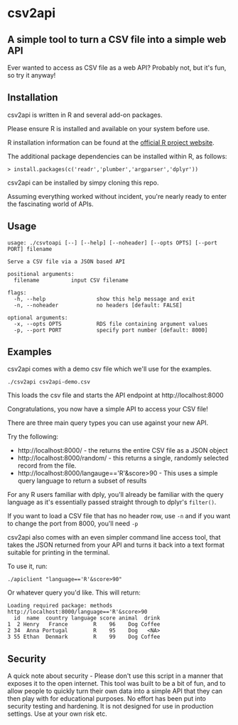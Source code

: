 # csv2api

## A simple tool to turn a CSV file into a simple web API

Ever wanted to access as CSV file as a web API? Probably not, but it's fun, so try it anyway!

## Installation

csv2api is written in R and several add-on packages.

Please ensure R is installed and available on your system before use.

R installation information can be found at the [official R project website](https://www.r-project.org/).

The additional package dependencies can be installed within R, as follows:

```
> install.packages(c('readr','plumber','argparser','dplyr'))
```

csv2api can be installed by simpy cloning this repo.

Assuming everything worked without incident, you're nearly ready to enter the fascinating world of APIs.

## Usage

```
usage: ./csvtoapi [--] [--help] [--noheader] [--opts OPTS] [--port PORT] filename

Serve a CSV file via a JSON based API

positional arguments:
  filename			input CSV filename

flags:
  -h, --help			    show this help message and exit
  -n, --noheader			no headers [default: FALSE]

optional arguments:
  -x, --opts OPTS			RDS file containing argument values
  -p, --port PORT			specify port number [default: 8000]
```

## Examples

csv2api comes with a demo csv file which we'll use for the examples.

```
./csv2api csv2api-demo.csv
```

This loads the csv file and starts the API endpoint at http://localhost:8000

Congratulations, you now have a simple API to access your CSV file!

There are three main query types you can use against your new API.

Try the following:
* http://localhost:8000/ - the returns the entire CSV file as a JSON object
* http://localhost:8000/random/ - this returns a single, randomly selected record from the file.
* http://localhost:8000/langauge=='R'&score>90 - This uses a simple query language to return a subset of results

For any R users familiar with dply, you'll already be familiar with the query language as it's essentially passed straight through to dplyr's `filter()`.

If you want to load a CSV file that has no header row, use `-n` and if you want to change the port from 8000, you'll need `-p`

csv2api also comes with an even simpler command line access tool, that takes the JSON returned from your API and turns it back into a text format suitable for printing in the terminal.

To use it, run:

```
./apiclient "language=='R'&score>90"
```

Or whatever query you'd like. This will return:

```
Loading required package: methods
http://localhost:8000/language=='R'&score>90 
  id  name  country language score animal  drink
1  2 Henry   France        R    96    Dog Coffee
2 34  Anna Portugal        R    95    Dog   <NA>
3 55 Ethan  Denmark        R    99    Dog Coffee
```


## Security

A quick note about security - Please don't use this script in a manner that exposes it to the open internet. This tool was built to be a bit of fun, and to allow people to quickly turn their own data into a simple API that they can then play with for educational purposes. No effort has been put into security testing and hardening. It is not designed for use in production settings. Use at your own risk etc.
